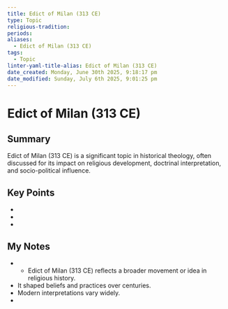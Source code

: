 ```yaml
---
title: Edict of Milan (313 CE)
type: Topic
religious-tradition: 
periods: 
aliases:
  - Edict of Milan (313 CE)
tags:
  - Topic
linter-yaml-title-alias: Edict of Milan (313 CE)
date_created: Monday, June 30th 2025, 9:18:17 pm
date_modified: Sunday, July 6th 2025, 9:01:25 pm
---
```


# Edict of Milan (313 CE)

## Summary
Edict of Milan (313 CE) is a significant topic in historical theology, often discussed for its impact on religious development, doctrinal interpretation, and socio-political influence.

## Key Points
- 
- 
- 

## My Notes
- - Edict of Milan (313 CE) reflects a broader movement or idea in religious history.
- It shaped beliefs and practices over centuries.
- Modern interpretations vary widely.
- 